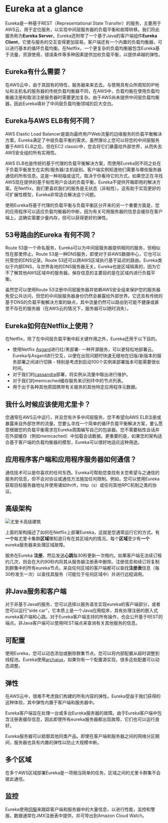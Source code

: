 # Eureka at a glance

Eureka是一种基于REST（Representational State Transfer）的服务，主要用于AWS云，用于定位服务，以实现中间层服务器的负载平衡和故障转移。我们将此服务称为**Eureka Server**。Eureka还附带了一个基于Java的客户端组件**Eureka Client**，它使与服务的交互变得更加容易。客户端还有一个内置的负载均衡器，可以进行基本的循环负载均衡。在Netflix，一个更复杂的负载均衡器包含Eureka基于流量，资源使用，错误条件等多种因素提供加权负载平衡，以提供卓越的弹性。

## Eureka有什么需要？

在AWS云中，由于其固有的特性，服务器来来去去。与使用具有众所周知的IP地址和主机名的服务器的传统负载均衡器不同，在AWS中，负载均衡在使用负载均衡器注册和取消注册服务器时需要更加复杂。由于AWS尚未提供中间层负载均衡器，因此Eureka填补了中间层负载均衡领域的巨大空白。

## Eureka与AWS ELB有何不同？

AWS Elastic Load Balancer是面向最终用户Web流量的边缘服务的负载平衡解决方案。Eureka满足了中层负载平衡的需求。虽然理论上您可以将您的中间层服务置于AWS ELB之后，但在EC2 classic中，您会将它们暴露给外部世界，从而失去AWS安全组的所有实用性。

AWS ELB也是传统的基于代理的负载平衡解决方案，而使用Eureka则不同之处在于负载平衡发生在实例/服务器/主机级别。客户端实例知道他们需要与哪些服务器通信的所有信息。这是一种祝福或诅咒，取决于你看待它的方式。如果您正在寻找AWS现在提供的基于粘性用户会话的负载平衡，Eureka不提供开箱即用的解决方案。在Netflix，我们更喜欢我们的服务是无状态（非粘性）。这有助于实现更好的可扩展性模型，Eureka非常适合解决这个问题。

使用Eureka将基于代理的负载平衡与负载平衡区分开来的另一个重要方面是，您的应用程序可以适应负载均衡器的中断，因为有关可用服务器的信息会缓存在客户端上。这确实需要少量内存，但可以获得更好的弹性。

## 53号路由的Eureka 有何不同？

Route 53是一个命名服务，Eureka可以为中间层服务器提供相同的服务，但相似性在那里停止。Route 53是一种DNS服务，即使对于非AWS数据中心，它也可以托管您的DNS记录。Route 53还可以跨AWS区域执行基于延迟的路由。Eureka类似于内部DNS，与世界各地的DNS服务器无关。Eureka也是区域隔离的，因为它不了解其他AWS区域中的服务器。保存信息的主要目的是在区域内进行负载平衡。

虽然您可以使用Route 53注册中间层服务器并依赖AWS安全组来保护您的服务器免受公共访问，但您的中间层服务器身份仍然会暴露给外部世界。它还具有传统的基于DNS的负载平衡解决方案的缺点，其中流量仍然可以路由到可能不健康或甚至不存在的服务器（在AWS云的情况下，服务器可以随时消失）。

## Eureka如何在Netflix上使用？

在Netflix，除了在中间层负载平衡中起关键作用之外，Eureka还用于以下目的。

- 使用Netflix [Asgard](https://github.com/Netflix/asgard)进行红/黑部署- 一种开源服务，可以更轻松地部署云。Eureka与Asgard进行交互，以便在出现问题时快速无缝地在旧版/新版本的服务部署之间进行切换 - 特别是考虑到启动100个实例来部署版本可能需要很长时间。
- 对于我们的[cassandra](https://github.com/Netflix/Priam)部署，将实例从流量中取出进行维护。
- 对于我们的memcached缓存服务来识别环中的节点列表。
- 用于出于各种其他原因携带有关服务的其他特定应用程序元数据。

## 我什么时候应该使用尤里卡？

您通常在AWS云中运行，并且您有许多中间层服务，您不希望向AWS ELB注册或暴露来自外部世界的流量。您要么寻找一个简单的循环负载平衡解决方案，要么愿意根据您的负载平衡需求在Eureka周围编写自己的包装器。您不需要粘性会话并在外部缓存（例如memcached）中加载会话数据。更重要的是，如果您的架构适合基于客户端的负载均衡器的模型，Eureka可以很好地适应这种用途。

## 应用程序客户端和应用程序服务器如何通信？

通信技术可以是你喜欢的任何东西。Eureka可帮助您查找有关您希望与之通信的服务的信息，但不会对协议或通信方法施加任何限制。例如，您可以使用Eureka获取目标服务器地址并使用诸如thrift，http（s）或任何其他RPC机制之类的协议。

## 高级架构

![尤里卡高级建筑](https://github.com/Netflix/eureka/raw/master/images/eureka_architecture.png)

上面的架构描述了如何在Netflix上部署Eureka，这就是您通常运行它的方式。有 **一个**每尤里卡集群**区域**哪知道只有在其区域内的情况。每个**区域**至少有**一个** eureka服务器来处理区域故障。

服务在Eureka **注册**，然后发送**心跳**每30秒更新一次租约。如果客户端无法续订租约几次，则会在大约90秒内将其从服务器注册表中删除。注册信息和续订将复制到群集中的所有eureka节点。来自任何区域的客户端都可以查找**注册表**信息（每30秒发生一次）以查找其服务（可能位于任何区域中）并进行远程调用。

## 非Java服务和客户端

对于非基于Java的服务，您可以选择以服务语言实现eureka的客户端部分，或者您可以运行“side car”，它本质上是一个Java应用程序，具有处理注册的嵌入式eureka客户端和心跳。对于Eureka客户端支持的所有操作，也会公开基于REST的端点。非Java客户端可以使用REST端点来查询有关其他服务的信息。

## 可配置

使用Eureka，您可以动态添加或删除群集节点。您可以将内部配置从超时调整到线程池。Eureka使用[archaius](https://github.com/Netflix/archaius)，如果你有一个配置源实现，很多这些配置可以动态调整。

## 弹性

在AWS云中，很难不考虑我们构建的所有内容的弹性。Eureka受益于我们获得的这种体验，其中弹性内置于客户端和服务器中。

Eureka客户端旨在处理一台或多台Eureka服务器的故障。由于Eureka客户端中包含注册表缓存信息，因此即使所有eureka服务器都出现故障，它们也可以运行良好。

Eureka服务器可以抵御其他同类产品。即使在客户端和服务器之间的网络分区期间，服务器也具有内置的弹性以防止大规模中断。

## 多个区域

在多个AWS区域部署Eureka是一项相当简单的任务。区域之间的尤里卡群集不会彼此通信。

## 监控

Eureka使用[伺服](https://github.com/Netflix/servo/wiki)来跟踪客户端和服务器中的大量信息，以进行性能，监控和警报。数据通常在JMX注册表中提供，并可导出到Amazon Cloud Watch。